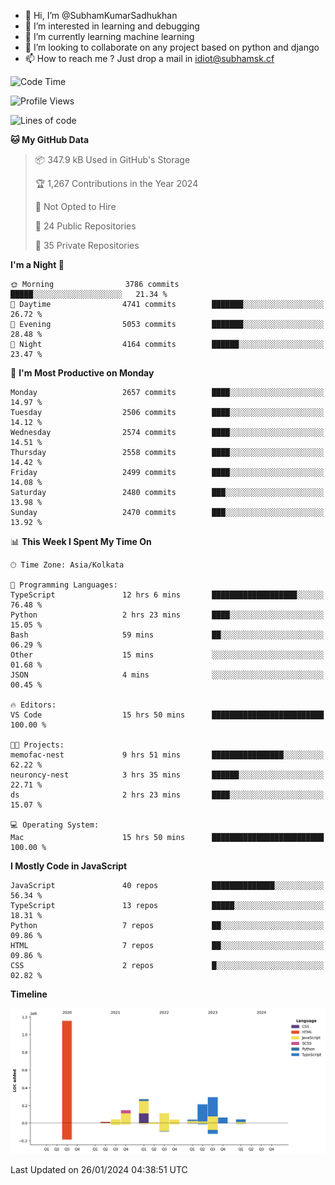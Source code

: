 - 👋 Hi, I’m @SubhamKumarSadhukhan
- 👀 I’m interested in learning and debugging
- 🌱 I’m currently learning machine learning
- 💞️ I’m looking to collaborate on any project based on python and django
- 📫 How to reach me ?
      Just drop a mail in idiot@subhamsk.cf

<!---
SubhamKumarSadhukhan/SubhamKumarSadhukhan is a ✨ special ✨ repository because its `README.md` (this file) appears on your GitHub profile.
You can click the Preview link to take a look at your changes.
--->


<!--START_SECTION:waka-->
![Code Time](http://img.shields.io/badge/Code%20Time-1%2C915%20hrs%2041%20mins-blue)

![Profile Views](http://img.shields.io/badge/Profile%20Views-0-blue)

![Lines of code](https://img.shields.io/badge/From%20Hello%20World%20I%27ve%20Written-2.4%20million%20lines%20of%20code-blue)

**🐱 My GitHub Data** 

> 📦 347.9 kB Used in GitHub's Storage 
 > 
> 🏆 1,267 Contributions in the Year 2024
 > 
> 🚫 Not Opted to Hire
 > 
> 📜 24 Public Repositories 
 > 
> 🔑 35 Private Repositories 
 > 
**I'm a Night 🦉** 

```text
🌞 Morning                3786 commits        █████░░░░░░░░░░░░░░░░░░░░   21.34 % 
🌆 Daytime                4741 commits        ███████░░░░░░░░░░░░░░░░░░   26.72 % 
🌃 Evening                5053 commits        ███████░░░░░░░░░░░░░░░░░░   28.48 % 
🌙 Night                  4164 commits        ██████░░░░░░░░░░░░░░░░░░░   23.47 % 
```
📅 **I'm Most Productive on Monday** 

```text
Monday                   2657 commits        ████░░░░░░░░░░░░░░░░░░░░░   14.97 % 
Tuesday                  2506 commits        ████░░░░░░░░░░░░░░░░░░░░░   14.12 % 
Wednesday                2574 commits        ████░░░░░░░░░░░░░░░░░░░░░   14.51 % 
Thursday                 2558 commits        ████░░░░░░░░░░░░░░░░░░░░░   14.42 % 
Friday                   2499 commits        ████░░░░░░░░░░░░░░░░░░░░░   14.08 % 
Saturday                 2480 commits        ███░░░░░░░░░░░░░░░░░░░░░░   13.98 % 
Sunday                   2470 commits        ███░░░░░░░░░░░░░░░░░░░░░░   13.92 % 
```


📊 **This Week I Spent My Time On** 

```text
🕑︎ Time Zone: Asia/Kolkata

💬 Programming Languages: 
TypeScript               12 hrs 6 mins       ███████████████████░░░░░░   76.48 % 
Python                   2 hrs 23 mins       ████░░░░░░░░░░░░░░░░░░░░░   15.05 % 
Bash                     59 mins             ██░░░░░░░░░░░░░░░░░░░░░░░   06.29 % 
Other                    15 mins             ░░░░░░░░░░░░░░░░░░░░░░░░░   01.68 % 
JSON                     4 mins              ░░░░░░░░░░░░░░░░░░░░░░░░░   00.45 % 

🔥 Editors: 
VS Code                  15 hrs 50 mins      █████████████████████████   100.00 % 

🐱‍💻 Projects: 
memofac-nest             9 hrs 51 mins       ████████████████░░░░░░░░░   62.22 % 
neuroncy-nest            3 hrs 35 mins       ██████░░░░░░░░░░░░░░░░░░░   22.71 % 
ds                       2 hrs 23 mins       ████░░░░░░░░░░░░░░░░░░░░░   15.07 % 

💻 Operating System: 
Mac                      15 hrs 50 mins      █████████████████████████   100.00 % 
```

**I Mostly Code in JavaScript** 

```text
JavaScript               40 repos            ██████████████░░░░░░░░░░░   56.34 % 
TypeScript               13 repos            █████░░░░░░░░░░░░░░░░░░░░   18.31 % 
Python                   7 repos             ██░░░░░░░░░░░░░░░░░░░░░░░   09.86 % 
HTML                     7 repos             ██░░░░░░░░░░░░░░░░░░░░░░░   09.86 % 
CSS                      2 repos             █░░░░░░░░░░░░░░░░░░░░░░░░   02.82 % 
```



**Timeline**

![Lines of Code chart](https://raw.githubusercontent.com/SubhamKumarSadhukhan/SubhamKumarSadhukhan/main/assets/bar_graph.png)


 Last Updated on 26/01/2024 04:38:51 UTC
<!--END_SECTION:waka-->
